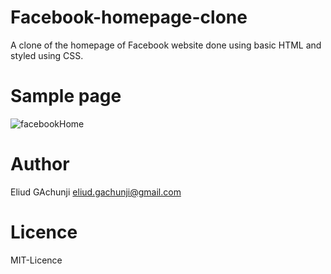 # Facebook-homepage-clone
A clone of the homepage of Facebook website done using basic HTML and styled using CSS.


# Sample page
![facebookHome](https://user-images.githubusercontent.com/105043014/182593689-5f48bd14-6920-45fc-930c-8e620063dd91.png)

# Author
Eliud GAchunji <eliud.gachunji@gmail.com>

# Licence
MIT-Licence
